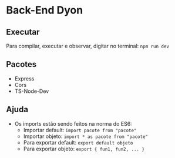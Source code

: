 # Back-End Dyon

## Executar
Para compilar, executar e observar, digitar no terminal: `npm run dev`

## Pacotes
- Express
- Cors
- TS-Node-Dev

## Ajuda
- Os imports estão sendo feitos na norma do ES6:
    - Importar default: `import pacote from "pacote"`
    - Importar objeto:  `import * as pacote from "pacote"`
    - Para exportar default: `export default objeto`
    - Para exportar objeto: `export { fun1, fun2, ... }`